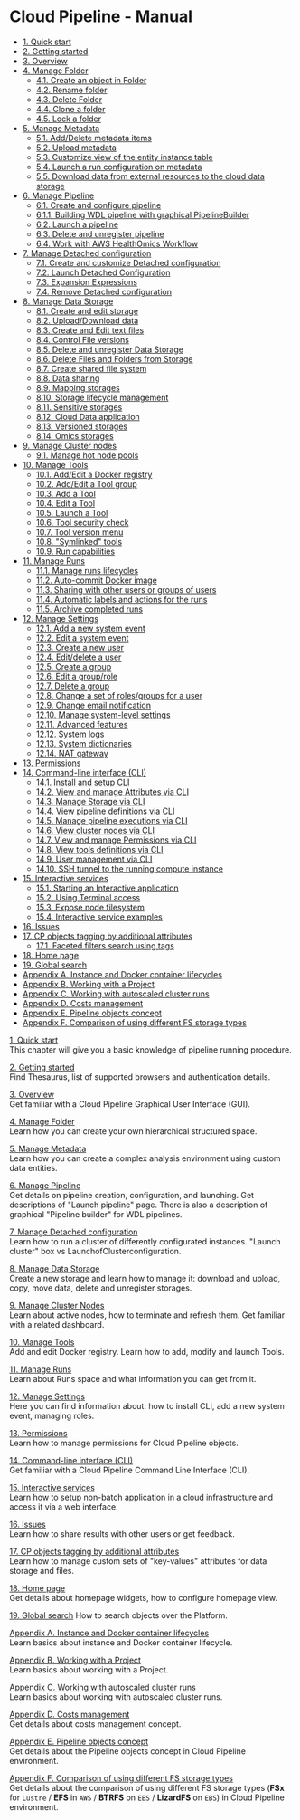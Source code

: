 # Cloud Pipeline - Manual

- [1. Quick start](01_Quick_start/1._Quick_start.md)
- [2. Getting started](02_Getting_started/2._Getting_started.md)
- [3. Overview](03_Overview/3._Overview.md)
- [4. Manage Folder](04_Manage_Folder/4._Manage_Folder.md)
    - [4.1. Create an object in Folder](04_Manage_Folder/4.1._Create_an_object_in_Folder.md)
    - [4.2. Rename folder](04_Manage_Folder/4.2._Rename_folder.md)
    - [4.3. Delete Folder](04_Manage_Folder/4.3._Delete_Folder.md)
    - [4.4. Clone a folder](04_Manage_Folder/4.4._Clone_a_folder.md)
    - [4.5. Lock a folder](04_Manage_Folder/4.5._Lock_a_folder.md)
- [5. Manage Metadata](05_Manage_Metadata/5._Manage_Metadata.md)
    - [5.1. Add/Delete metadata items](05_Manage_Metadata/5.1._Add_Delete_metadata_items.md)
    - [5.2. Upload metadata](05_Manage_Metadata/5.2._Upload_metadata.md)
    - [5.3. Customize view of the entity instance table](05_Manage_Metadata/5.3._Customize_view_of_the_entity_instance_table.md)
    - [5.4. Launch a run configuration on metadata](05_Manage_Metadata/5.4._Launch_a_run_configuration_on_metadata.md)
    - [5.5. Download data from external resources to the cloud data storage](05_Manage_Metadata/5.5._Download_data_from_external_resources_to_the_cloud_data_storage.md)
- [6. Manage Pipeline](06_Manage_Pipeline/6._Manage_Pipeline.md)
    - [6.1. Create and configure pipeline](06_Manage_Pipeline/6.1._Create_and_configure_pipeline.md)
    - [6.1.1. Building WDL pipeline with graphical PipelineBuilder](06_Manage_Pipeline/6.1.1._Building_WDL_pipeline_with_graphical_PipelineBuilder.md)
    - [6.2. Launch a pipeline](06_Manage_Pipeline/6.2._Launch_a_pipeline.md)
    - [6.3. Delete and unregister pipeline](06_Manage_Pipeline/6.3._Delete_a_pipeline.md)
    - [6.4. Work with AWS HealthOmics Workflow](06_Manage_Pipeline/6.4._Work_with_aws_healthomics_workflow.md)
- [7. Manage Detached configuration](07_Manage_Detached_configuration/7._Manage_Detached_configuration.md)
    - [7.1. Create and customize Detached configuration](07_Manage_Detached_configuration/7.1._Create_and_customize_Detached_configuration.md)
    - [7.2. Launch Detached Configuration](07_Manage_Detached_configuration/7.2._Launch_Detached_Configuration.md)
    - [7.3. Expansion Expressions](07_Manage_Detached_configuration/7.3._Expansion_Expressions.md)
    - [7.4. Remove Detached configuration](07_Manage_Detached_configuration/7.4._Remove_Detached_configuration.md)
- [8. Manage Data Storage](08_Manage_Data_Storage/8._Manage_Data_Storage.md)
    - [8.1. Create and edit storage](08_Manage_Data_Storage/8.1._Create_and_edit_storage.md)
    - [8.2. Upload/Download data](08_Manage_Data_Storage/8.2._Upload_Download_data.md)
    - [8.3. Create and Edit text files](08_Manage_Data_Storage/8.3._Create_and_Edit_text_files.md)
    - [8.4. Control File versions](08_Manage_Data_Storage/8.4._Control_File_versions.md)
    - [8.5. Delete and unregister Data Storage](08_Manage_Data_Storage/8.5._Delete_and_unregister_Data_Storage.md)
    - [8.6. Delete Files and Folders from Storage](08_Manage_Data_Storage/8.6._Delete_Files_and_Folders_from_Storage.md)
    - [8.7. Create shared file system](08_Manage_Data_Storage/8.7._Create_shared_file_system.md)
    - [8.8. Data sharing](08_Manage_Data_Storage/8.8._Data_sharing.md)
    - [8.9. Mapping storages](08_Manage_Data_Storage/8.9._Mapping_storages.md)
    - [8.10. Storage lifecycle management](08_Manage_Data_Storage/8.10._Storage_lifecycle.md)
    - [8.11. Sensitive storages](08_Manage_Data_Storage/8.11._Sensitive_storages.md)
    - [8.12. Cloud Data application](08_Manage_Data_Storage/8.12._Cloud_Data_app.md)
    - [8.13. Versioned storages](08_Manage_Data_Storage/8.13._Versioned_storages.md)
    - [8.14. Omics storages](08_Manage_Data_Storage/8.14._Omics_storages.md)
- [9. Manage Cluster nodes](09_Manage_Cluster_nodes/9._Manage_Cluster_nodes.md)
    - [9.1. Manage hot node pools](09_Manage_Cluster_nodes/9.1._Hot_node_pools.md)
- [10. Manage Tools](10_Manage_Tools/10._Manage_Tools.md)
    - [10.1. Add/Edit a Docker registry](10_Manage_Tools/10.1._Add_Edit_a_Docker_registry.md)
    - [10.2. Add/Edit a Tool group](10_Manage_Tools/10.2._Add_Edit_a_Tool_group.md)
    - [10.3. Add a Tool](10_Manage_Tools/10.3._Add_a_Tool.md)
    - [10.4. Edit a Tool](10_Manage_Tools/10.4._Edit_a_Tool.md)
    - [10.5. Launch a Tool](10_Manage_Tools/10.5._Launch_a_Tool.md)
    - [10.6. Tool security check](10_Manage_Tools/10.6._Tool_security_check.md)
    - [10.7. Tool version menu](10_Manage_Tools/10.7._Tool_version_menu.md)
    - [10.8. "Symlinked" tools](10_Manage_Tools/10.8._Symlinks_between_tools.md)
    - [10.9. Run capabilities](10_Manage_Tools/10.9._Run_capabilities.md)
- [11. Manage Runs](11_Manage_Runs/11._Manage_Runs.md)
    - [11.1. Manage runs lifecycles](11_Manage_Runs/11.1._Manage_runs_lifecycles.md)
    - [11.2. Auto-commit Docker image](11_Manage_Runs/11.2._Auto-commit_Docker_image.md)
    - [11.3. Sharing with other users or groups of users](11_Manage_Runs/11.3._Sharing_with_other_users_or_groups_of_users.md)
    - [11.4. Automatic labels and actions for the runs](11_Manage_Runs/11.4._Automatic_actions_after_notifications.md)
    - [11.5. Archive completed runs](11_Manage_Runs/11.5._Archive_runs.md)
- [12. Manage Settings](12_Manage_Settings/12._Manage_Settings.md)
    - [12.1. Add a new system event](12_Manage_Settings/12.1._Add_a_new_system_event.md)
    - [12.2. Edit a system event](12_Manage_Settings/12.2._Edit_a_system_event.md)
    - [12.3. Create a new user](12_Manage_Settings/12.3._Create_a_new_user.md)
    - [12.4. Edit/delete a user](12_Manage_Settings/12.4._Edit_delete_a_user.md)
    - [12.5. Create a group](12_Manage_Settings/12.5._Create_a_group.md)
    - [12.6. Edit a group/role](12_Manage_Settings/12.6._Edit_a_group_role.md)
    - [12.7. Delete a group](12_Manage_Settings/12.7._Delete_a_group.md)
    - [12.8. Change a set of roles/groups for a user](12_Manage_Settings/12.8._Change_a_set_of_roles_groups_for_a_user.md)
    - [12.9. Change email notification](12_Manage_Settings/12.9._Change_email_notification.md)
    - [12.10. Manage system-level settings](12_Manage_Settings/12.10._Manage_system-level_settings.md)
    - [12.11. Advanced features](12_Manage_Settings/12.11._Advanced_features.md)
    - [12.12. System logs](12_Manage_Settings/12.12._System_logs.md)
    - [12.13. System dictionaries](12_Manage_Settings/12.13._System_dictionaries.md)
    - [12.14. NAT gateway](12_Manage_Settings/12.14._NAT_gateway.md)
- [13. Permissions](13_Permissions/13._Permissions.md)
- [14. Command-line interface (CLI)](14_CLI/14._Command-line_interface.md)
    - [14.1. Install and setup CLI](14_CLI/14.1._Install_and_setup_CLI.md)
    - [14.2. View and manage Attributes via CLI](14_CLI/14.2._View_and_manage_Attributes_via_CLI.md)
    - [14.3. Manage Storage via CLI](14_CLI/14.3._Manage_Storage_via_CLI.md)
    - [14.4. View pipeline definitions via CLI](14_CLI/14.4._View_pipeline_definitions_via_CLI.md)
    - [14.5. Manage pipeline executions via CLI](14_CLI/14.5._Manage_pipeline_executions_via_CLI.md)
    - [14.6. View cluster nodes via CLI](14_CLI/14.6._View_cluster_nodes_via_CLI.md)
    - [14.7. View and manage Permissions via CLI](14_CLI/14.7._View_and_manage_Permissions_via_CLI.md)
    - [14.8. View tools definitions via CLI](14_CLI/14.8._View_tools_definitions_via_CLI.md)
    - [14.9. User management via CLI](14_CLI/14.9._User_management_via_CLI.md)
    - [14.10. SSH tunnel to the running compute instance](14_CLI/14.10._SSH_tunnel.md)
- [15. Interactive services](15_Interactive_services/15._Interactive_services.md)
    - [15.1. Starting an Interactive application](15_Interactive_services/15.1._Starting_an_Interactive_application.md)
    - [15.2. Using Terminal access](15_Interactive_services/15.2._Using_Terminal_access.md)
    - [15.3. Expose node filesystem](15_Interactive_services/15.3._Expose_node_filesystem.md)
    - [15.4. Interactive service examples](15_Interactive_services/15.4._Interactive_service_examples.md)
- [16. Issues](16_Issues/16._Issues.md)
- [17. CP objects tagging by additional attributes](17_Tagging_by_attributes/17._CP_objects_tagging_by_additional_attributes.md)
    - [17.1. Faceted filters search using tags](17_Tagging_by_attributes/17.1._Faceted_filters_search_by_tags.md)
- [18. Home page](18_Home_page/18._Home_page.md)
- [19. Global search](19_Search/19._Global_search.md)
- [Appendix A. Instance and Docker container lifecycles](Appendix_A/Appendix_A._Instance_and_Docker_container_lifecycles.md)
- [Appendix B. Working with a Project](Appendix_B/Appendix_B._Working_with_a_Project.md)
- [Appendix C. Working with autoscaled cluster runs](Appendix_C/Appendix_C._Working_with_autoscaled_cluster_runs.md)
- [Appendix D. Costs management](Appendix_D/Appendix_D._Costs_management.md)
- [Appendix E. Pipeline objects concept](Appendix_E/Appendix_E._Pipeline_objects_concept.md)
- [Appendix F. Сomparison of using different FS storage types](Appendix_F/Appendix_F._Сomparison_of_using_different_FS_storages_(FSx_for_Lustre_vs_EFS_in_AWS).md)

[1. Quick start](01_Quick_start/1._Quick_start.md)  
This chapter will give you a basic knowledge of pipeline running procedure.

[2. Getting started](02_Getting_started/2._Getting_started.md)  
Find Thesaurus, list of supported browsers and authentication details.

[3. Overview](03_Overview/3._Overview.md)  
Get familiar with a Cloud Pipeline Graphical User Interface (GUI).

[4. Manage Folder](04_Manage_Folder/4._Manage_Folder.md)  
Learn how you can create your own hierarchical structured space.

[5. Manage Metadata](05_Manage_Metadata/5._Manage_Metadata.md)  
Learn how you can create a complex analysis environment using custom data entities.

[6. Manage Pipeline](06_Manage_Pipeline/6._Manage_Pipeline.md)  
Get details on pipeline creation, configuration, and launching. Get descriptions of "Launch pipeline" page. There is also a description of graphical "Pipeline builder" for WDL pipelines.

[7. Manage Detached configuration](07_Manage_Detached_configuration/7._Manage_Detached_configuration.md)  
Learn how to run a cluster of differently configurated instances. "Launch cluster" box vs LaunchofClusterconfiguration.

[8. Manage Data Storage](08_Manage_Data_Storage/8._Manage_Data_Storage.md)  
Create a new storage and learn how to manage it: download and upload, copy, move data, delete and unregister storages.

[9. Manage Cluster Nodes](09_Manage_Cluster_nodes/9._Manage_Cluster_nodes.md)  
Learn about active nodes, how to terminate and refresh them. Get familiar with a related dashboard.

[10. Manage Tools](10_Manage_Tools/10._Manage_Tools.md)  
Add and edit Docker registry. Learn how to add, modify and launch Tools.

[11. Manage Runs](11_Manage_Runs/11._Manage_Runs.md)  
Learn about Runs space and what information you can get from it.

[12. Manage Settings](12_Manage_Settings/12._Manage_Settings.md)  
Here you can find information about: how to install CLI, add a new system event, managing roles.

[13. Permissions](13_Permissions/13._Permissions.md)  
Learn how to manage permissions for Cloud Pipeline objects.

[14. Command-line interface (CLI)](14_CLI/14._Command-line_interface.md)  
Get familiar with a Cloud Pipeline Command Line Interface (CLI).

[15. Interactive services](15_Interactive_services/15._Interactive_services.md)  
Learn how to setup non-batch application in a cloud infrastructure and access it via a web interface.

[16. Issues](16_Issues/16._Issues.md)  
Learn how to share results with other users or get feedback.

[17. CP objects tagging by additional attributes](17_Tagging_by_attributes/17._CP_objects_tagging_by_additional_attributes.md)  
Learn how to manage custom sets of "key-values" attributes for data storage and files.

[18. Home page](18_Home_page/18._Home_page.md)  
Get details about homepage widgets, how to configure homepage view.

[19. Global search](19_Search/19._Global_search.md)
How to search objects over the Platform.

[Appendix A. Instance and Docker container lifecycles](Appendix_A/Appendix_A._Instance_and_Docker_container_lifecycles.md)  
Learn basics about instance and Docker container lifecycle.

[Appendix B. Working with a Project](Appendix_B/Appendix_B._Working_with_a_Project.md)  
Learn basics about working with a Project.

[Appendix C. Working with autoscaled cluster runs](Appendix_C/Appendix_C._Working_with_autoscaled_cluster_runs.md)  
Learn basics about working with autoscaled cluster runs.

[Appendix D. Costs management](Appendix_D/Appendix_D._Costs_management.md)  
Get details about costs management concept.

[Appendix E. Pipeline objects concept](Appendix_E/Appendix_E._Pipeline_objects_concept.md)  
Get details about the Pipeline objects concept in Cloud Pipeline environment.

[Appendix F. Сomparison of using different FS storage types](Appendix_F/Appendix_F._Сomparison_of_using_different_FS_storages_(FSx_for_Lustre_vs_EFS_in_AWS).md)  
Get details about the comparison of using different FS storage types (**FSx** for `Lustre` / **EFS** in `AWS` / **BTRFS** on `EBS` / **LizardFS** on `EBS`) in Cloud Pipeline environment.

